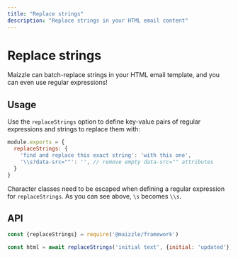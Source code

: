 ```yaml
---
title: "Replace strings"
description: "Replace strings in your HTML email content"
---
```


# Replace strings

Maizzle can batch-replace strings in your HTML email template, and you can even use regular expressions!

## Usage

Use the `replaceStrings` option to define key-value pairs of regular expressions and strings to replace them with:

```js [config.js]
module.exports = {
  replaceStrings: {
    'find and replace this exact string': 'with this one',
    '\\s?data-src=""': '', // remove empty data-src="" attributes
  }
}
```

<Alert type="warning">Character classes need to be escaped when defining a regular expression for `replaceStrings`. As you can see above, `\s` becomes `\\s`.</Alert>

## API

```js [app.js]
const {replaceStrings} = require('@maizzle/framework')

const html = await replaceStrings('initial text', {initial: 'updated'})
```
